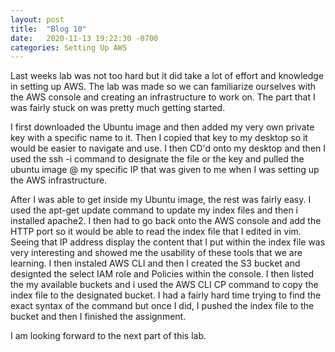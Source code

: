 ```yaml
---
layout: post
title:  "Blog 10"
date:   2020-11-13 19:22:30 -0700
categories: Setting Up AWS
---
```


Last weeks lab was not too hard but it did take a lot of effort and knowledge in setting up AWS. The lab was made so we can familiarize ourselves with the AWS console and creating an infrastructure to work on. The part that I was fairly stuck on was pretty much getting started. 

I first downloaded the Ubuntu image and then added my very own private key with a specific name to it. Then I copied that key to my desktop so it would be easier to navigate and use. I then CD'd onto my desktop and then I used the ssh -i command to designate the file or the key and pulled the ubuntu image @ my specific IP that was given to me when I was setting up the AWS infrastructure. 

After I was able to get inside my Ubuntu image, the rest was fairly easy. I used the apt-get update command to  update my index files and then i installed apache2. I then had to go back onto the AWS console and add the HTTP port so it would be able to read the index file that I edited in vim. Seeing that IP address display the content that I put within the index file was very interesting and showed me the usability of these tools that we are learning. I then instaled AWS CLI and then I created the S3 bucket and designted the select IAM role and Policies within the console. I then listed the my available buckets and i used the AWS CLI CP command to copy the index file to the designated bucket. I had a fairly hard time trying to find the exact syntax of the command but once I did, I pushed the index file to the bucket and then I finished the assignment. 

I am looking forward to the next part of this lab. 